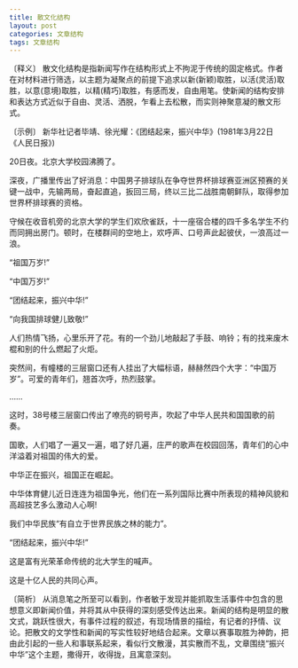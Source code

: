 ```yaml
---
title: 散文化结构
layout: post
categories: 文章结构
tags: 文章结构
---
```


〔释义〕 散文化结构是指新闻写作在结构形式上不拘泥于传统的固定格式。作者在对材料进行筛选，以主题为凝聚点的前提下追求以新(新颖)取胜，以活(灵活)取胜，以意(意境)取胜，以精(精巧)取胜，有感而发，自由用笔。使新闻的结构安排和表达方式近似于自由、灵活、洒脱，乍看上去松散，而实则神聚意凝的散文形式。

〔示例〕 新华社记者毕靖、徐光耀：《团结起来，振兴中华》(1981年3月22日《人民日报》)

20日夜。北京大学校园沸腾了。

深夜，广播里传出了好消息：中国男子排球队在争夺世界杯排球赛亚洲区预赛的关键一战中，先输两局，奋起直追，扳回三局，终以三比二战胜南朝鲜队，取得参加世界杯排球赛的资格。

守候在收音机旁的北京大学的学生们欢欣雀跃，十一座宿合楼的四千多名学生不约而同拥出房门。顿时，在楼群间的空地上，欢呼声、口号声此起彼伏，一浪高过一浪。

“祖国万岁!”

“中国万岁!”

“团结起来，振兴中华!”

“向我国排球健儿致敬!”

人们热情飞扬，心里乐开了花。有的一个劲儿地敲起了手鼓、响铃；有的找来废木棍和别的什么燃起了火炬。

突然间，有幢楼的三层窗口还有人挂出了大幅标语，赫赫然四个大字：“中国万岁”。可爱的青年们，翘首次呼，热烈鼓掌。

……

这时，38号楼三层窗口传出了嘹亮的铜号声，吹起了中华人民共和国国歌的前奏。

国歌，人们唱了一遍又一遍，唱了好几遍，庄严的歌声在校园回荡，青年们的心中洋溢着对祖国的伟大的爱。

中华正在振兴，祖国正在崛起。

中华体育健儿近日连连为祖国争光，他们在一系列国际比赛中所表现的精神风貌和高超技艺多么激动人心啊!

我们中华民族“有自立于世界民族之林的能力”。

“团结起来，振兴中华!”

这是富有光荣革命传统的北大学生的喊声。

这是十亿人民的共同心声。

〔简析〕 从消息笔之所至可以看到，作者敏于发现并能抓取生活事件中包含的思想意义即新闻价值，并将其从中获得的深刻感受传达出来。新闻的结构是明显的散文式，跳跃性很大，有事件过程的叙述，有现场情景的描绘，有记者的抒情、议论。把散文的文学性和新闻的写实性较好地结合起来。文章以赛事取胜为神韵，把由此引起的一些人和事联系起来，看似行文散漫，其实散而不乱，文章围绕“振兴中华”这个主题，撒得开，收得拢，且寓意深刻。 